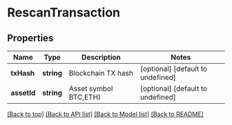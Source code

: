 # RescanTransaction

## Properties

|Name | Type | Description | Notes|
|------------ | ------------- | ------------- | -------------|
|**txHash** | **string** | Blockchain TX hash | [optional] [default to undefined]|
|**assetId** | **string** | Asset symbol BTC,ETH) | [optional] [default to undefined]|




[[Back to top]](#) [[Back to API list]](../../README.md#documentation-for-api-endpoints) [[Back to Model list]](../../README.md#documentation-for-models) [[Back to README]](../../README.md)
